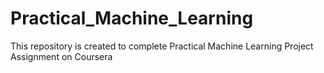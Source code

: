 # Practical_Machine_Learning
This repository is created to complete Practical Machine Learning Project Assignment on Coursera
